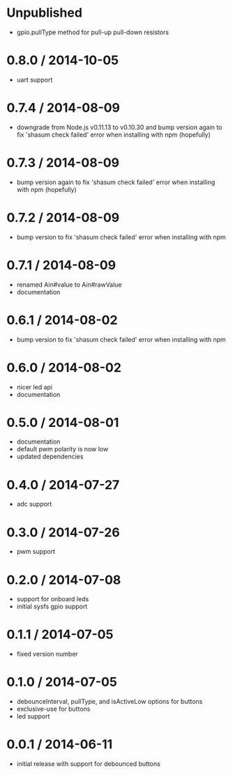 Unpublished
===========

  * gpio.pullType method for pull-up pull-down resistors

0.8.0 / 2014-10-05
==================

  * uart support

0.7.4 / 2014-08-09
==================

  * downgrade from Node.js v0.11.13 to v0.10.30 and bump version again to fix 'shasum check failed' error when installing with npm (hopefully)

0.7.3 / 2014-08-09
==================

  * bump version again to fix 'shasum check failed' error when installing with npm (hopefully)

0.7.2 / 2014-08-09
==================

  * bump version to fix 'shasum check failed' error when installing with npm

0.7.1 / 2014-08-09
==================

  * renamed Ain#value to Ain#rawValue
  * documentation

0.6.1 / 2014-08-02
==================

  * bump version to fix 'shasum check failed' error when installing with npm

0.6.0 / 2014-08-02
==================

  * nicer led api
  * documentation

0.5.0 / 2014-08-01
==================

  * documentation
  * default pwm polarity is now low
  * updated dependencies

0.4.0 / 2014-07-27
==================

  * adc support

0.3.0 / 2014-07-26
==================

  * pwm support

0.2.0 / 2014-07-08
==================

  * support for onboard leds
  * initial sysfs gpio support

0.1.1 / 2014-07-05
==================

  * fixed version number

0.1.0 / 2014-07-05
==================

  * debounceInterval, pullType, and isActiveLow options for buttons
  * exclusive-use for buttons
  * led support

0.0.1 / 2014-06-11
==================

  * initial release with support for debounced buttons

